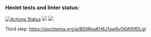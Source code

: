 ### Hexlet tests and linter status:
[![Actions Status](https://github.com/Holedesu/frontend-project-46/workflows/hexlet-check/badge.svg)](https://github.com/Holedesu/frontend-project-46/actions)
<a href="https://codeclimate.com/github/Holedesu/frontend-project-46/maintainability"><img src="https://api.codeclimate.com/v1/badges/b157df046c0a19764d62/maintainability" /></a>
<a href="https://codeclimate.com/github/Holedesu/frontend-project-46/test_coverage"><img src="https://api.codeclimate.com/v1/badges/b157df046c0a19764d62/test_coverage" /></a>



Third step:
https://asciinema.org/a/BS9ReaKH6J1ow6v06W5IfDLgI
